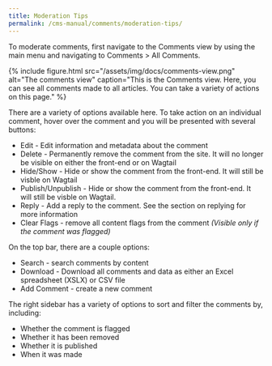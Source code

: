 ```yaml
---
title: Moderation Tips
permalink: /cms-manual/comments/moderation-tips/
---
```


To moderate comments, first navigate to the Comments view by using the main menu and navigating to Comments > All Comments.

{% include figure.html src="/assets/img/docs/comments-view.png" alt="The comments view" caption="This is the Comments view. Here, you can see all comments made to all articles. You can take a variety of actions on this page." %}

There are a variety of options available here. To take action on an individual comment, hover over the comment and you will be presented with several buttons:

- Edit - Edit information and metadata about the comment
- Delete - Permanently remove the comment from the site. It will no longer be visible on either the front-end or on Wagtail
- Hide/Show - Hide or show the comment from the front-end. It will still be visble on Wagtail
- Publish/Unpublish - Hide or show the comment from the front-end. It will still be visble on Wagtail.
- Reply - Add a reply to the comment. See the section on replying for more information
- Clear Flags - remove all content flags from the comment _(Visible only if the comment was flagged)_

On the top bar, there are a couple options:

- Search - search comments by content
- Download - Download all comments and data as either an Excel spreadsheet (XSLX) or CSV file
- Add Comment - create a new comment

The right sidebar has a variety of options to sort and filter the comments by, including:
- Whether the comment is flagged
- Whether it has been removed
- Whether it is published
- When it was made